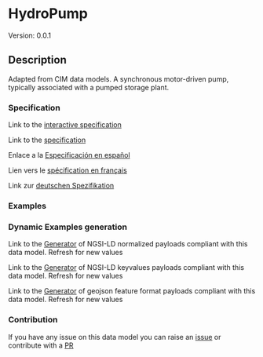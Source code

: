 # HydroPump
Version: 0.0.1

## Description 

Adapted from CIM data models. A synchronous motor-driven pump, typically associated with a pumped storage plant.
### Specification

Link to the [interactive specification](https://swagger.lab.fiware.org/?url=https://github.com/smart-data-models/dataModel.EnergyCIM/blob/master/HydroPump/swagger.yaml)

Link to the [specification](https://github.com/smart-data-models/dataModel.EnergyCIM/blob/master/HydroPump/doc/spec.md)

Enlace a la [Especificación en español](https://github.com/smart-data-models/dataModel.EnergyCIM/blob/master/HydroPump/doc/spec_ES.md)

Lien vers le [spécification en français](https://github.com/smart-data-models/dataModel.EnergyCIM/blob/master/HydroPump/doc/spec_FR.md)

Link zur [deutschen Spezifikation](https://github.com/smart-data-models/dataModel.EnergyCIM/blob/master/HydroPump/doc/spec_DE.md)
### Examples
### Dynamic Examples generation

Link to the [Generator](https://smartdatamodels.org/extra/ngsi-ld_generator.php?schemaUrl=https://raw.githubusercontent.com/smart-data-models/dataModel.EnergyCIM/master/HydroPump/schema.json&email=info@smartdatamodels.org) of NGSI-LD normalized payloads compliant with this data model. Refresh for new values

Link to the [Generator](https://smartdatamodels.org/extra/ngsi-ld_generator_keyvalues.php?schemaUrl=https://raw.githubusercontent.com/smart-data-models/dataModel.EnergyCIM/master/HydroPump/schema.json&email=info@smartdatamodels.org) of NGSI-LD keyvalues payloads compliant with this data model. Refresh for new values

Link to the [Generator](https://smartdatamodels.org/extra/geojson_features_generator_v1.0.php?schemaUrl=https://raw.githubusercontent.com/smart-data-models/dataModel.EnergyCIM/master/HydroPump/schema.json&email=info@smartdatamodels.org) of geojson feature format payloads compliant with this data model. Refresh for new values
### Contribution

 If you have any issue on this data model you can raise an [issue](https://github.com/smart-data-models/dataModel.EnergyCIM/issues)  or contribute with a [PR](https://github.com/smart-data-models/dataModel.EnergyCIM/pulls)